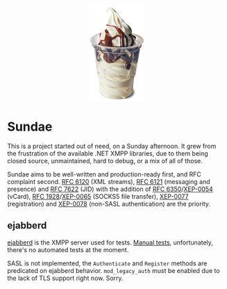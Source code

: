 <p align="center">
  <a href="#">
    <img alt="logo" src="Sundae.png">
  </a>
</p>

# Sundae

This is a project started out of need, on a Sunday afternoon. It grew from the frustration of the available .NET XMPP libraries, due to them being closed source, unmaintained, hard to debug, or a mix of all of those.

Sundae aims to be well-written and production-ready first, and RFC complaint second. [RFC 6120](https://tools.ietf.org/html/rfc6120) (XML streams), [RFC 6121](https://tools.ietf.org/html/rfc6121) (messaging and presence) and [RFC 7622](https://tools.ietf.org/html/rfc7622) (JID) with the addition of [RFC 6350](https://tools.ietf.org/html/rfc6350)/[XEP-0054](https://xmpp.org/extensions/xep-0054.html) (vCard), [RFC 1928](https://tools.ietf.org/html/rfc1928)/[XEP-0065](https://xmpp.org/extensions/xep-0065.html) (SOCKS5 file transfer), [XEP-0077](https://xmpp.org/extensions/xep-0077.html) (registration) and [XEP-0078](https://xmpp.org/extensions/xep-0078.html) (non-SASL authentication) are the priority.

## ejabberd

[ejabberd](https://www.ejabberd.im) is the XMPP server used for tests. [Manual tests](TestApplication/Program.cs), unfortunately, there's no automated tests at the moment.

SASL is not implemented, the `Authenticate` and `Register` methods are predicated on ejabberd behavior. `mod_legacy_auth` must be enabled due to the lack of TLS support right now. Sorry.
